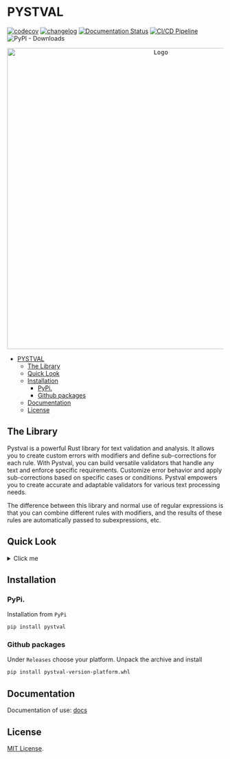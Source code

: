# PYSTVAL
[![codecov](https://codecov.io/gh/m62624/pystval/branch/main/graph/badge.svg?token=S8H7J5O0AL)](https://codecov.io/gh/m62624/pystval)
[![changelog](https://img.shields.io/badge/changelog-blue)](https://github.com/m62624/pystval/blob/main/CHANGELOG.md)
[![Documentation Status](https://readthedocs.org/projects/pystval/badge/?version=latest)](https://pystval.readthedocs.io/en/latest/?badge=latest)
[![CI/CD Pipeline](https://github.com/m62624/pystval/actions/workflows/github-actions.yml/badge.svg?branch=main)](https://github.com/m62624/pystval/actions/workflows/github-actions.yml)
![PyPI - Downloads](https://img.shields.io/pypi/dm/pystval)

<p align="center">
  <kbd>
    <img src="https://github.com/m62624/pystval/blob/main/docs/images/Color%20logo%20-%20no%20background.png" alt="Logo" width="700"/>
  </kbd>
</p>

- [PYSTVAL](#pystval)
  - [The Library](#the-library)
  - [Quick Look](#quick-look)
  - [Installation](#installation)
    - [PyPi.](#pypi)
    - [Github packages](#github-packages)
  - [Documentation](#documentation)
  - [License](#license)


## The Library
Pystval is a powerful Rust library for text validation and analysis. It allows you to create custom errors with modifiers and define sub-corrections for each rule. With Pystval, you can build versatile validators that handle any text and enforce specific requirements. Customize error behavior and apply sub-corrections based on specific cases or conditions. Pystval empowers you to create accurate and adaptable validators for various text processing needs.

The difference between this library and normal use of regular expressions is that you can combine different rules with modifiers, and the results of these rules are automatically passed to subexpressions, etc.

## Quick Look
<details>
<summary>Click me</summary>

```python
from pystval import Rule, MatchRequirement, TemplateValidator, PystvalException

# Creating a validator cartridge
class ErrorInvalidFormat(PystvalException):
    message = ":: Invalid Format ::"
    rules = [
        # root rule
        Rule(r"(?i)abc.+\d+", MatchRequirement.MustBeFound).extend([
            # 1-subrule of root rule
            Rule(r"\d{3}-\d{4}-\d{2}", MatchRequirement.MustBeFound).extend([
                # 1-subrule of 1-subrule
                Rule(r"^\d{3}", MatchRequirement.MustBeFound).extend(
                    # 1-subrule of 1-subrule of 1-subrule
                    [Rule(r"[0-1][1-2][1-3]", MatchRequirement.MustBeFound)]),
                # 2-subrule of 1-subrule
                Rule(r"-", MatchRequirement.MustBeFound),
            ]),
        ])
    ]

# Creating a validator cartridge
# We get this class as an error because `MustNotBeFound` is specified, but we find in the text, at the very end of `12345`
class ErrorNumber(PystvalException):
    message = "Custom error with value : {num}"
    rules = [
        Rule(r"(?<num>\d+(?!\d|-|\s))", MatchRequirement.MustNotBeFound)
    ]


text = b"This is a complex text with aBc_122-4567-99 and def. The number is 12345"

# In the validator we load the cartridges, which will be used to check the data
validator = TemplateValidator([ErrorInvalidFormat, ErrorNumber])

# We get a list of errors based on those classes whose rules failed
list_error = validator.validate(text)

# errors
if list_error is not None:
    for error in list_error:
        try:
            raise error
        except PystvalException as e:

            # show a specific message based on the class
            print(e.report)
```
> OUTPUT: **Custom error with value : 12345**

</details>

## Installation

### PyPi.
Installation from `PyPi`

```bash
pip install pystval
```

### Github packages

Under `Releases` choose your platform.
Unpack the archive and install

```bash
pip install pystval-version-platform.whl
```
## Documentation
Documentation of use: [docs](http://pystval.readthedocs.io/)

## License

[MIT License](https://github.com/m62624/pystval/blob/main/LICENSE).
